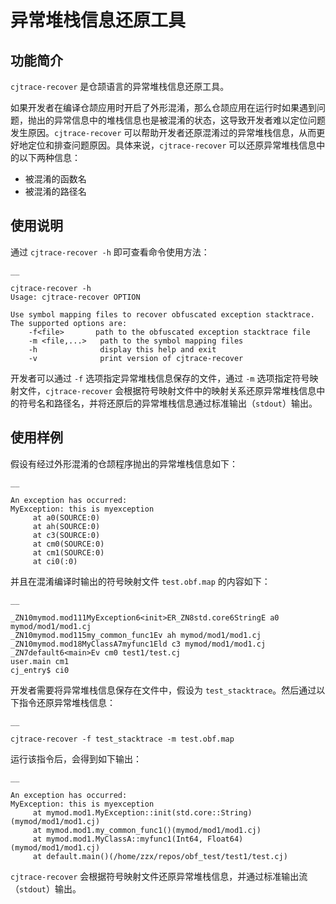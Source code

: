 
# 异常堆栈信息还原工具

## 功能简介

`cjtrace-recover` 是仓颉语言的异常堆栈信息还原工具。

如果开发者在编译仓颉应用时开启了外形混淆，那么仓颉应用在运行时如果遇到问题，抛出的异常信息中的堆栈信息也是被混淆的状态，这导致开发者难以定位问题发生原因。`cjtrace-recover` 可以帮助开发者还原混淆过的异常堆栈信息，从而更好地定位和排查问题原因。具体来说，`cjtrace-recover` 可以还原异常堆栈信息中的以下两种信息：

  * 被混淆的函数名
  * 被混淆的路径名

## 使用说明

通过 `cjtrace-recover -h` 即可查看命令使用方法：
    
    __
    
    cjtrace-recover -h
    Usage: cjtrace-recover OPTION
    
    Use symbol mapping files to recover obfuscated exception stacktrace. The supported options are:
        -f<file>       path to the obfuscated exception stacktrace file
        -m <file,...>   path to the symbol mapping files
        -h              display this help and exit
        -v              print version of cjtrace-recover
    
开发者可以通过 `-f` 选项指定异常堆栈信息保存的文件，通过 `-m` 选项指定符号映射文件，`cjtrace-recover` 会根据符号映射文件中的映射关系还原异常堆栈信息中的符号名和路径名，并将还原后的异常堆栈信息通过标准输出（`stdout`）输出。

## 使用样例

假设有经过外形混淆的仓颉程序抛出的异常堆栈信息如下：
    
    __
    
    An exception has occurred:
    MyException: this is myexception
         at a0(SOURCE:0)
         at ah(SOURCE:0)
         at c3(SOURCE:0)
         at cm0(SOURCE:0)
         at cm1(SOURCE:0)
         at ci0(:0)

并且在混淆编译时输出的符号映射文件 `test.obf.map` 的内容如下：
    
    __
    
    _ZN10mymod.mod111MyException6<init>ER_ZN8std.core6StringE a0 mymod/mod1/mod1.cj
    _ZN10mymod.mod115my_common_func1Ev ah mymod/mod1/mod1.cj
    _ZN10mymod.mod18MyClassA7myfunc1Eld c3 mymod/mod1/mod1.cj
    _ZN7default6<main>Ev cm0 test1/test.cj
    user.main cm1
    cj_entry$ ci0
    
开发者需要将异常堆栈信息保存在文件中，假设为 `test_stacktrace`。然后通过以下指令还原异常堆栈信息：
    
    __
    
    cjtrace-recover -f test_stacktrace -m test.obf.map

运行该指令后，会得到如下输出：
    
    __
    
    An exception has occurred:
    MyException: this is myexception
         at mymod.mod1.MyException::init(std.core::String)(mymod/mod1/mod1.cj)
         at mymod.mod1.my_common_func1()(mymod/mod1/mod1.cj)
         at mymod.mod1.MyClassA::myfunc1(Int64, Float64)(mymod/mod1/mod1.cj)
         at default.main()(/home/zzx/repos/obf_test/test1/test.cj)

`cjtrace-recover` 会根据符号映射文件还原异常堆栈信息，并通过标准输出流（`stdout`）输出。